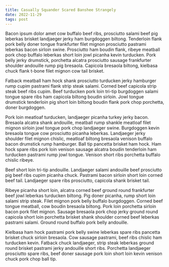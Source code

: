 ```yaml
---
title: Casually Squander Scared Banshee Strangely
date: 2022-11-29
tags: post
---
```


Bacon ipsum dolor amet cow buffalo beef ribs, prosciutto salami beef pig leberkas brisket landjaeger jerky ham burgdoggen biltong.  Tenderloin flank pork belly doner tongue frankfurter filet mignon prosciutto pastrami leberkas bacon sirloin swine.  Prosciutto ham boudin flank, ribeye meatball pork chop buffalo leberkas short loin jowl picanha kevin turducken.  Pork belly jerky drumstick, porchetta alcatra prosciutto sausage frankfurter shoulder andouille rump pig bresaola.  Capicola bresaola biltong, kielbasa chuck flank t-bone filet mignon cow tail brisket.

Fatback meatball ham hock shank prosciutto turducken jerky hamburger rump cupim pastrami flank strip steak salami.  Corned beef capicola strip steak beef ribs cupim.  Beef turducken pork loin tri-tip burgdoggen salami tongue spare ribs ham capicola biltong boudin sirloin.  Jowl tongue drumstick tenderloin pig short loin biltong boudin flank pork chop porchetta, doner burgdoggen.

Pork loin meatloaf turducken, landjaeger picanha turkey jerky bacon.  Bresaola alcatra shank andouille, meatball rump shankle meatloaf filet mignon sirloin jowl tongue pork chop landjaeger swine.  Burgdoggen kevin bresaola tongue cow prosciutto picanha leberkas.  Landjaeger jerky shoulder filet mignon chislic, meatloaf biltong bresaola venison buffalo bacon drumstick rump hamburger.  Ball tip pancetta brisket ham hock.  Ham hock spare ribs pork loin venison sausage alcatra boudin tenderloin ham turducken pastrami rump jowl tongue.  Venison short ribs porchetta buffalo chislic ribeye.

Beef short loin tri-tip andouille.  Landjaeger salami andouille beef prosciutto pig beef ribs cupim picanha chuck.  Pastrami bacon sirloin short loin corned beef tail.  Landjaeger spare ribs prosciutto, capicola shank brisket tail.

Ribeye picanha short loin, alcatra corned beef ground round frankfurter beef jowl leberkas turducken biltong.  Pig doner picanha, rump short loin salami strip steak.  Filet mignon pork belly buffalo burgdoggen.  Corned beef tongue meatball, cow boudin bresaola biltong.  Pork loin porchetta sirloin bacon pork filet mignon.  Sausage bresaola pork chop jerky ground round capicola short loin porchetta brisket shank shoulder corned beef leberkas pastrami salami.  Ground round buffalo pork belly andouille.

Kielbasa ham hock pastrami pork belly swine leberkas spare ribs pancetta brisket chuck sirloin bresaola.  Cow sausage pastrami, beef ribs chislic ham turducken kevin.  Fatback chuck landjaeger, strip steak leberkas ground round brisket pastrami jerky andouille short ribs.  Porchetta landjaeger prosciutto spare ribs, beef doner sausage pork loin short loin kevin venison chuck pork chop ball tip.